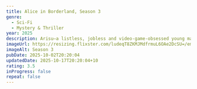 ```yaml
---
title: Alice in Borderland, Season 3
genre:
  - Sci-Fi
  - Mystery & Thriller
year: 2025
description: Arisu—a listless, jobless and video-game-obsessed young man—suddenly finds himself in a strange, emptied-out version of Tokyo in which he and his friends must compete in dangerous games in order to survive. In this strange world, Arisu meets Usagi, a young woman who’s navigating the games alone. Together, they set out to unravel one mystery after another as they risk their lives and confront what it means to live.
imageUrl: https://resizing.flixster.com/ludeqT8ZKMJMdfrmuL6OAe2DcSU=/ems.cHJkLWVtcy1hc3NldHMvdHZzZWFzb24vMjliNTIyNWYtMjAzMS00NTZjLWFhZjgtODIyNzYxZDg4ZmZjLmpwZw==
imageAlt: Season 3
pubDate: 2025-10-02T20:20:04
updatedDate: 2025-10-17T20:20:04+10
rating: 3.5
inProgress: false
repeat: false
---
```

